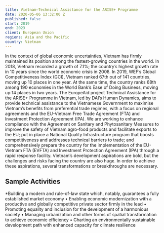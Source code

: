 ```yaml
---
title: Vietnam—Technical Assistance for the ARISE+ Programme
date: 2020-05-06 13:32:00 Z
published: false
start: 2019
end: 2023
client: European Union
regions: Asia and the Pacific
country: Vietnam
---
```


In the context of global economic uncertainties, Vietnam has firmly maintained its position among the fastest-growing countries in the world. In 2018, Vietnam recorded a growth of 7.1%; the country’s highest growth rate in 10 years since the world economic crisis in 2008. In 2019, WEF’s Global Competitiveness Index (GCI), Vietnam ranked 67th out of 141 countries, moving up 10 places in one year. At the same time, the country ranks 68th among 190 economies in the World Bank’s Ease of Doing Business, moving up 14 places in two years.
The EuropeAid project Technical Assistance for the ARISE+ Programme in Vietnam, led by DAI’s Human Dynamics, aims to provide technical assistance to the Vietnamese Government to maximise Vietnam’s benefits from preferential trade regimes, with a focus on regional agreements and the EU-Vietnam Free Trade Agreement (FTA) and Investment Protection Agreement (IPA). We are working to enhance compliance with the Agreement on Sanitary and Phytosanitary Measures to improve the safety of Vietnam agro-food products and facilitate exports to the EU; put in place a National Quality Infrastructure program that boosts competitiveness and addresses technical barriers to trade; and comprehensively prepare the country for the implementation of the EU-Vietnam FTA (EVFTA) and Investment Protection Agreement (IPA) through a rapid response facility.
Vietnam’s development aspirations are bold, but the challenges and risks facing the country are also huge. In order to achieve these aspirations, several transformations or breakthroughs are necessary. 

## Sample Activities

*Building a modern and rule-of-law state which, notably, guarantees a fully established market economy
•	Enabling economic modernization with a productive and globally competitive private sector firmly in the lead
•	Promoting equality and inclusion for the development of a harmonious society
•	Managing urbanization and other forms of spatial transformation to achieve economic efficiency
•	Charting an environmentally sustainable development path with enhanced capacity for climate resilience
